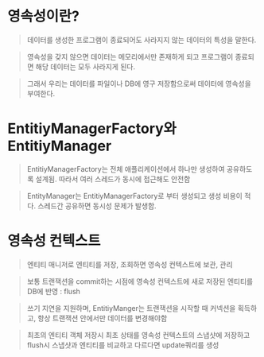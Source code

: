 # 영속성이란?
> 데이터를 생성한 프로그램이 종료되어도 사라지지 않는 데이터의 특성을 말한다.

> 영속성을 갖지 않으면 데이터는 메모리에서만 존재하게 되고 프로그램이 종료되면 해당 데이터는 모두 사라지게 된다.

> 그래서 우리는 데이터를 파일이나 DB에 영구 저장함으로써 데이터에 영속성을 부여한다.

# EntitiyManagerFactory와 EntitiyManager
> EntitiyManagerFactory는 전체 애플리케이션에서 하나만 생성하여 공유하도록 설계됨. 따라서 여러 스레드가 동시에 접근해도 안전함

> EntityManager는 EntitiyManagerFactory로 부터 생성되고 생성 비용이 적다. 스레드간 공유하면 동시성 문제가 발생함.

# 영속성 컨텍스트
> 엔티티 매니저로 엔티티를 저장, 조회하면 영속성 컨텍스트에 보관, 관리

> 보통 트랜잭션을 commit하는 시점에 영속성 컨텍스트에 새로 저장된 엔티티를 DB에 반영 : flush

> 쓰기 지연을 지원하며, EntitiyManger는 트랜잭션을 시작할 때 커넥션을 획득하고, 항상 트랜잭션 안에서만 데이터를 변경해야함

> 최초의 엔티티 객체 저장시 최초 상태를 영속성 컨텍스트의 스냅샷에 저장하고 flush시 스냅샷과 엔티티를 비교하고 다르다면 update쿼리를 생성
